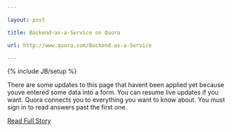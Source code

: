 ---
layout: post
title: Backend-as-a-Service on Quora
url: http://www.quora.com/Backend-as-a-Service
---
{% include JB/setup %}
<p>  There are some updates to this page that havent been applied yet because youve entered some data into a form.  You can resume live updates if you want.  Quora connects you to everything you want to know about.  You must sign in to read answers past the first one.<br />
<p><a href="http://www.quora.com/Backend-as-a-Service">Read Full Story</a></p>

